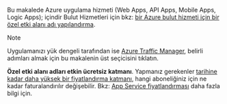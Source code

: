Bu makalede Azure uygulama hizmeti (Web Apps, API Apps, Mobile Apps, Logic Apps); içindir Bulut Hizmetleri için bkz: [bir Azure bulut hizmeti için bir özel etki alanı adı yapılandırma](../articles/cloud-services/cloud-services-custom-domain-name.md).

> [!NOTE]
> Uygulamanızı yük dengeli tarafından ise [Azure Traffic Manager](https://azure.microsoft.com/services/traffic-manager/), belirli adımları almak için bu makalenin üst seçicisini tıklatın.
> 
> **Özel etki alanı adları etkin ücretsiz katmanı**. Yapmanız gerekenler [tarihine kadar daha yüksek bir fiyatlandırma katmanı](../articles/app-service-web/web-sites-scale.md), hangi aboneliğiniz için ne kadar faturalandırılır değişebilir. 
> Bkz: [App Service fiyatlandırması](https://azure.microsoft.com/pricing/details/app-service/) daha fazla bilgi için.
> 
> 

